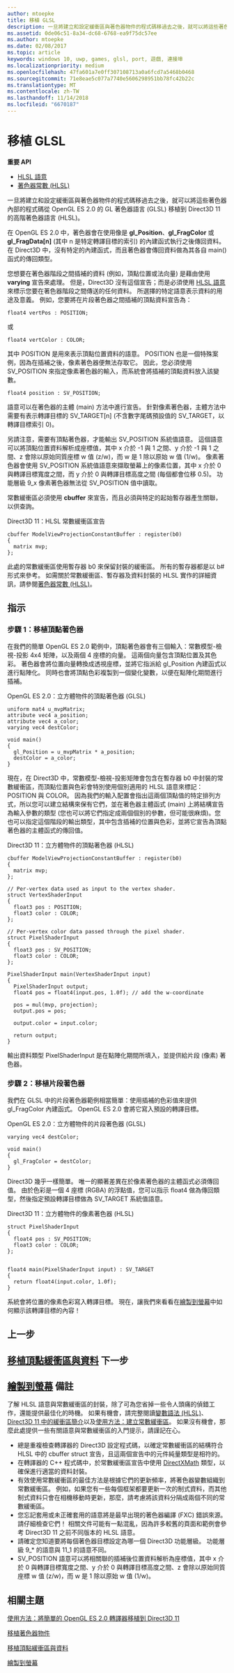 ```yaml
---
author: mtoepke
title: 移植 GLSL
description: 一旦將建立和設定緩衝區與著色器物件的程式碼移過去之後，就可以將這些著色器內部的程式碼從 OpenGL ES 2.0 的 GL 著色器語言 (GLSL) 移植到 Direct3D 11 的高階著色器語言 (HLSL)。
ms.assetid: 0de06c51-8a34-dc68-6768-ea9f75dc57ee
ms.author: mtoepke
ms.date: 02/08/2017
ms.topic: article
keywords: windows 10, uwp, games, glsl, port, 遊戲, 連接埠
ms.localizationpriority: medium
ms.openlocfilehash: 47fa601a7e0ff307108713a0a6fcd7a5468b0468
ms.sourcegitcommit: 71e8eae5c077a7740e5606298951bb78fc42b22c
ms.translationtype: MT
ms.contentlocale: zh-TW
ms.lasthandoff: 11/14/2018
ms.locfileid: "6670187"
---
```

# <a name="port-the-glsl"></a>移植 GLSL




**重要 API**

-   [HLSL 語意](https://msdn.microsoft.com/library/windows/desktop/bb205574)
-   [著色器常數 (HLSL)](https://msdn.microsoft.com/library/windows/desktop/bb509581)

一旦將建立和設定緩衝區與著色器物件的程式碼移過去之後，就可以將這些著色器內部的程式碼從 OpenGL ES 2.0 的 GL 著色器語言 (GLSL) 移植到 Direct3D 11 的高階著色器語言 (HLSL)。

在 OpenGL ES 2.0 中，著色器會在使用像是 **gl\_Position**、**gl\_FragColor** 或 **gl\_FragData\[n\]** (其中 n 是特定轉譯目標的索引) 的內建函式執行之後傳回資料。 在 Direct3D 中，沒有特定的內建函式，而且著色器會傳回資料做為其各自 main() 函式的傳回類型。

您想要在著色器階段之間插補的資料 (例如，頂點位置或法向量) 是藉由使用 **varying** 宣告來處理。 但是，Direct3D 沒有這個宣告；而是必須使用 [HLSL 語意](https://msdn.microsoft.com/library/windows/desktop/bb205574)來標示您要在著色器階段之間傳送的任何資料。 所選擇的特定語意表示資料的用途及意義。 例如，您要將在片段著色器之間插補的頂點資料宣告為：

`float4 vertPos : POSITION;`

或

`float4 vertColor : COLOR;`

其中 POSITION 是用來表示頂點位置資料的語意。 POSITION 也是一個特殊案例，因為在插補之後，像素著色器便無法存取它。 因此，您必須使用 SV\_POSITION 來指定像素著色器的輸入，而系統會將插補的頂點資料放入該變數。

`float4 position : SV_POSITION;`

語意可以在著色器的主體 (main) 方法中進行宣告。 針對像素著色器，主體方法中需要有表示轉譯目標的 SV\_TARGET\[n\] (不含數字尾碼預設值的 SV\_TARGET，以轉譯目標索引 0)。

另請注意，需要有頂點著色器，才能輸出 SV\_POSITION 系統值語意。 這個語意可以將頂點位置資料解析成座標值，其中 x 介於 -1 與 1 之間、y 介於 -1 與 1 之間、z 會除以原始同質座標 w 值 (z/w)，而 w 是 1 除以原始 w 值 (1/w)。 像素著色器會使用 SV\_POSITION 系統值語意來擷取螢幕上的像素位置，其中 x 介於 0 與轉譯目標寬度之間，而 y 介於 0 與轉譯目標高度之間 (每個都會位移 0.5)。 功能層級 9\_x 像素著色器無法從 SV\_POSITION 值中讀取。

常數緩衝區必須使用 **cbuffer** 來宣告，而且必須與特定的起始暫存器產生關聯，以供查詢。

Direct3D 11：HLSL 常數緩衝區宣告

``` syntax
cbuffer ModelViewProjectionConstantBuffer : register(b0)
{
  matrix mvp;
};
```

此處的常數緩衝區使用暫存器 b0 來保留封裝的緩衝區。 所有的暫存器都是以 b\# 形式來參考。 如需關於常數緩衝區、暫存器及資料封裝的 HLSL 實作的詳細資訊，請參閱[著色器常數 (HLSL)](https://msdn.microsoft.com/library/windows/desktop/bb509581)。

<a name="instructions"></a>指示
------------

### <a name="step-1-port-the-vertex-shader"></a>步驟 1：移植頂點著色器

在我們的簡單 OpenGL ES 2.0 範例中，頂點著色器會有三個輸入：常數模型-檢視-投影 4x4 矩陣，以及兩個 4 座標的向量。 這兩個向量包含頂點位置及其色彩。 著色器會將位置向量轉換成透視座標，並將它指派給 gl\_Position 內建函式以進行點陣化。 同時也會將頂點色彩複製到一個變化變數，以便在點陣化期間進行插補。

OpenGL ES 2.0：立方體物件的頂點著色器 (GLSL)

``` syntax
uniform mat4 u_mvpMatrix; 
attribute vec4 a_position;
attribute vec4 a_color;
varying vec4 destColor;

void main()
{           
  gl_Position = u_mvpMatrix * a_position;
  destColor = a_color;
}
```

現在，在 Direct3D 中，常數模型-檢視-投影矩陣會包含在暫存器 b0 中封裝的常數緩衝區，而頂點位置與色彩會特別使用個別適用的 HLSL 語意來標記：POSITION 與 COLOR。 因為我們的輸入配置會指出這兩個頂點值的特定排列方式，所以您可以建立結構來保有它們，並在著色器主體函式 (main) 上將結構宣告為輸入參數的類型 (您也可以將它們指定成兩個個別的參數，但可能很麻煩)。您也可以指定這個階段的輸出類型，其中包含插補的位置與色彩，並將它宣告為頂點著色器的主體函式的傳回值。

Direct3D 11：立方體物件的頂點著色器 (HLSL)

``` syntax
cbuffer ModelViewProjectionConstantBuffer : register(b0)
{
  matrix mvp;
};

// Per-vertex data used as input to the vertex shader.
struct VertexShaderInput
{
  float3 pos : POSITION;
  float3 color : COLOR;
};

// Per-vertex color data passed through the pixel shader.
struct PixelShaderInput
{
  float3 pos : SV_POSITION;
  float3 color : COLOR;
};

PixelShaderInput main(VertexShaderInput input)
{
  PixelShaderInput output;
  float4 pos = float4(input.pos, 1.0f); // add the w-coordinate

  pos = mul(mvp, projection);
  output.pos = pos;

  output.color = input.color;

  return output;
}
```

輸出資料類型 PixelShaderInput 是在點陣化期間所填入，並提供給片段 (像素) 著色器。

### <a name="step-2-port-the-fragment-shader"></a>步驟 2：移植片段著色器

我們在 GLSL 中的片段著色器範例相當簡單：使用插補的色彩值來提供 gl\_FragColor 內建函式。 OpenGL ES 2.0 會將它寫入預設的轉譯目標。

OpenGL ES 2.0：立方體物件的片段著色器 (GLSL)

``` syntax
varying vec4 destColor;

void main()
{
  gl_FragColor = destColor;
} 
```

Direct3D 幾乎一樣簡單。 唯一的顯著差異在於像素著色器的主體函式必須傳回值。 由於色彩是一個 4 座標 (RGBA) 的浮點值，您可以指示 float4 做為傳回類型，然後指定預設轉譯目標做為 SV\_TARGET 系統值語意。

Direct3D 11：立方體物件的像素著色器 (HLSL)

``` syntax
struct PixelShaderInput
{
  float4 pos : SV_POSITION;
  float3 color : COLOR;
};


float4 main(PixelShaderInput input) : SV_TARGET
{
  return float4(input.color, 1.0f);
}
```

系統會將位置的像素色彩寫入轉譯目標。 現在，讓我們來看看在[繪製到螢幕](draw-to-the-screen.md)中如何顯示該轉譯目標的內容！

## <a name="previous-step"></a>上一步


[移植頂點緩衝區與資料](port-the-vertex-buffers-and-data-config.md) 下一步
---------

[繪製到螢幕](draw-to-the-screen.md) 備註
-------

了解 HLSL 語意與常數緩衝區的封裝，除了可為您省掉一些令人頭痛的偵錯工作，還能提供最佳化的時機。 如果有機會，請完整閱讀[變數語法 (HLSL)](https://msdn.microsoft.com/library/windows/desktop/bb509706)、[Direct3D 11 中的緩衝區簡介](https://msdn.microsoft.com/library/windows/desktop/ff476898)以及[使用方法：建立常數緩衝區](https://msdn.microsoft.com/library/windows/desktop/ff476896)。 如果沒有機會，那麼此處提供一些有關語意與常數緩衝區的入門提示，請謹記在心。

-   總是重複檢查轉譯器的 Direct3D 設定程式碼，以確定常數緩衝區的結構符合 HLSL 中的 cbuffer struct 宣告，且這兩個宣告中的元件純量類型是相符的。
-   在轉譯器的 C++ 程式碼中，於常數緩衝區宣告中使用 [DirectXMath](https://msdn.microsoft.com/library/windows/desktop/hh437833) 類型，以確保進行適當的資料封裝。
-   有效使用常數緩衝區的最佳方法是根據它們的更新頻率，將著色器變數組織到常數緩衝區。 例如，如果您有一些每個框架都要更新一次的制式資料，而其他制式資料只會在相機移動時更新，那麼，請考慮將該資料分隔成兩個不同的常數緩衝區。
-   您忘記套用或未正確套用的語意將是最早出現的著色器編譯 (FXC) 錯誤來源。 請仔細檢查它們！ 相關文件可能有一點混亂，因為許多較舊的頁面和範例會參考 Direct3D 11 之前不同版本的 HLSL 語意。
-   請確定您知道要將每個著色器目標設定為哪一個 Direct3D 功能層級。 功能層級 9\_\* 的語意與 11\_1 的語意不同。
-   SV\_POSITION 語意可以將相關聯的插補後位置資料解析為座標值，其中 x 介於 0 與轉譯目標寬度之間、y 介於 0 與轉譯目標高度之間、z 會除以原始同質座標 w 值 (z/w)，而 w 是 1 除以原始 w 值 (1/w)。

## <a name="related-topics"></a>相關主題


[使用方法：將簡單的 OpenGL ES 2.0 轉譯器移植到 Direct3D 11](port-a-simple-opengl-es-2-0-renderer-to-directx-11-1.md)

[移植著色器物件](port-the-shader-config.md)

[移植頂點緩衝區與資料](port-the-vertex-buffers-and-data-config.md)

[繪製到螢幕](draw-to-the-screen.md)

 

 




